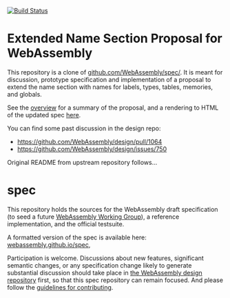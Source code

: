 [![Build Status](https://travis-ci.org/WebAssembly/spec.svg?branch=master)](https://travis-ci.org/WebAssembly/spec)

# Extended Name Section Proposal for WebAssembly

This repository is a clone of [github.com/WebAssembly/spec/](https://github.com/WebAssembly/spec/).
It is meant for discussion, prototype specification and implementation of a proposal to extend the
name section with names for labels, types, tables, memories, and globals.

See the [overview](proposals/extended-name-section/Overview.md) for a summary of the proposal,
and a rendering to HTML of the updated spec [here](https://www.scheidecker.net/2019-07-08-extended-name-section-spec/).

You can find some past discussion in the design repo:
* https://github.com/WebAssembly/design/pull/1064
* https://github.com/WebAssembly/design/issues/750

Original README from upstream repository follows...

# spec

This repository holds the sources for the WebAssembly draft specification
(to seed a future
[WebAssembly Working Group](https://lists.w3.org/Archives/Public/public-new-work/2017Jun/0005.html)),
a reference implementation, and the official testsuite.

A formatted version of the spec is available here:
[webassembly.github.io/spec](https://webassembly.github.io/spec/),

Participation is welcome. Discussions about new features, significant semantic
changes, or any specification change likely to generate substantial discussion
should take place in
[the WebAssembly design repository](https://github.com/WebAssembly/design)
first, so that this spec repository can remain focused. And please follow the
[guidelines for contributing](Contributing.md).
